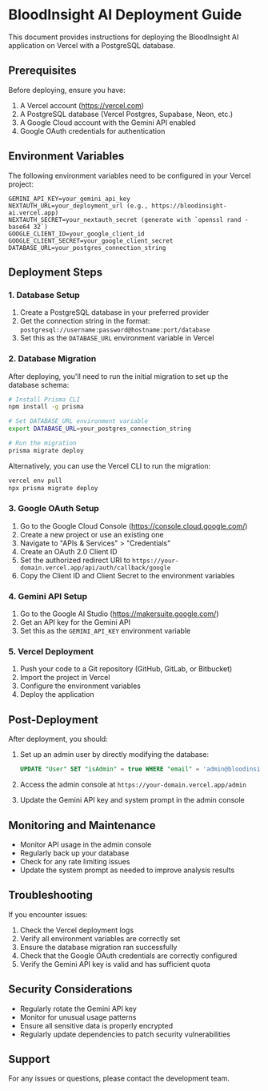 # BloodInsight AI Deployment Guide

This document provides instructions for deploying the BloodInsight AI application on Vercel with a PostgreSQL database.

## Prerequisites

Before deploying, ensure you have:

1. A Vercel account (https://vercel.com)
2. A PostgreSQL database (Vercel Postgres, Supabase, Neon, etc.)
3. A Google Cloud account with the Gemini API enabled
4. Google OAuth credentials for authentication

## Environment Variables

The following environment variables need to be configured in your Vercel project:

```
GEMINI_API_KEY=your_gemini_api_key
NEXTAUTH_URL=your_deployment_url (e.g., https://bloodinsight-ai.vercel.app)
NEXTAUTH_SECRET=your_nextauth_secret (generate with `openssl rand -base64 32`)
GOOGLE_CLIENT_ID=your_google_client_id
GOOGLE_CLIENT_SECRET=your_google_client_secret
DATABASE_URL=your_postgres_connection_string
```

## Deployment Steps

### 1. Database Setup

1. Create a PostgreSQL database in your preferred provider
2. Get the connection string in the format: `postgresql://username:password@hostname:port/database`
3. Set this as the `DATABASE_URL` environment variable in Vercel

### 2. Database Migration

After deploying, you'll need to run the initial migration to set up the database schema:

```bash
# Install Prisma CLI
npm install -g prisma

# Set DATABASE_URL environment variable
export DATABASE_URL=your_postgres_connection_string

# Run the migration
prisma migrate deploy
```

Alternatively, you can use the Vercel CLI to run the migration:

```bash
vercel env pull
npx prisma migrate deploy
```

### 3. Google OAuth Setup

1. Go to the Google Cloud Console (https://console.cloud.google.com/)
2. Create a new project or use an existing one
3. Navigate to "APIs & Services" > "Credentials"
4. Create an OAuth 2.0 Client ID
5. Set the authorized redirect URI to `https://your-domain.vercel.app/api/auth/callback/google`
6. Copy the Client ID and Client Secret to the environment variables

### 4. Gemini API Setup

1. Go to the Google AI Studio (https://makersuite.google.com/)
2. Get an API key for the Gemini API
3. Set this as the `GEMINI_API_KEY` environment variable

### 5. Vercel Deployment

1. Push your code to a Git repository (GitHub, GitLab, or Bitbucket)
2. Import the project in Vercel
3. Configure the environment variables
4. Deploy the application

## Post-Deployment

After deployment, you should:

1. Set up an admin user by directly modifying the database:
   ```sql
   UPDATE "User" SET "isAdmin" = true WHERE "email" = 'admin@bloodinsight.ai';
   ```

2. Access the admin console at `https://your-domain.vercel.app/admin`

3. Update the Gemini API key and system prompt in the admin console

## Monitoring and Maintenance

- Monitor API usage in the admin console
- Regularly back up your database
- Check for any rate limiting issues
- Update the system prompt as needed to improve analysis results

## Troubleshooting

If you encounter issues:

1. Check the Vercel deployment logs
2. Verify all environment variables are correctly set
3. Ensure the database migration ran successfully
4. Check that the Google OAuth credentials are correctly configured
5. Verify the Gemini API key is valid and has sufficient quota

## Security Considerations

- Regularly rotate the Gemini API key
- Monitor for unusual usage patterns
- Ensure all sensitive data is properly encrypted
- Regularly update dependencies to patch security vulnerabilities

## Support

For any issues or questions, please contact the development team.

